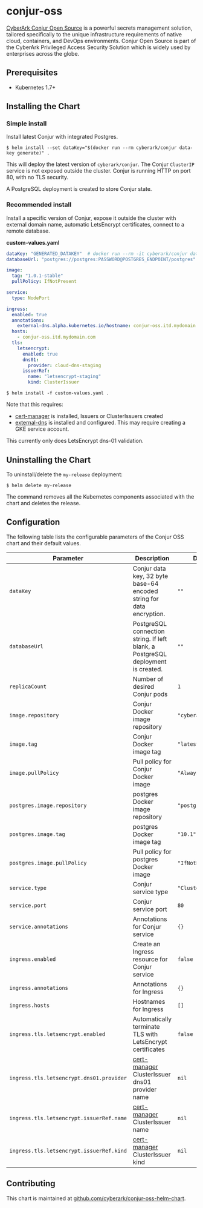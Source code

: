 # conjur-oss

[CyberArk Conjur Open Source](https://www.conjur.org) is a powerful secrets management solution,
tailored specifically to the unique infrastructure requirements of
native cloud, containers, and DevOps environments.
Conjur Open Source is part of the CyberArk Privileged Access Security Solution which is widely used by enterprises across the globe.

## Prerequisites

- Kubernetes 1.7+

## Installing the Chart

### Simple install

Install latest Conjur with integrated Postgres.

```sh-session
$ helm install --set dataKey="$(docker run --rm cyberark/conjur data-key generate)" .
```

This will deploy the latest version of `cyberark/conjur`.
The Conjur `ClusterIP` service is not exposed outside the cluster.
Conjur is running HTTP on port 80, with no TLS security.

A PostgreSQL deployment is created to store Conjur state.

### Recommended install

Install a specific version of Conjur, expose it outside the cluster with external domain name, automatic LetsEncrypt certificates, connect to a remote database.

**custom-values.yaml**

```yaml
dataKey: "GENERATED_DATAKEY"  # docker run --rm -it cyberark/conjur data-key generate
databaseUrl: "postgres://postgres:PASSWORD@POSTGRES_ENDPOINT/postgres"

image:
  tag: "1.0.1-stable"
  pullPolicy: IfNotPresent

service:
  type: NodePort

ingress:
  enabled: true
  annotations:
    external-dns.alpha.kubernetes.io/hostname: conjur-oss.itd.mydomain.com.
  hosts:
    - conjur-oss.itd.mydomain.com
  tls:
    letsencrypt:
      enabled: true
      dns01:
        provider: cloud-dns-staging
      issuerRef:
        name: "letsencrypt-staging"
        kind: ClusterIssuer
```

```sh-session
$ helm install -f custom-values.yaml .
```

Note that this requires:
- [cert-manager](https://github.com/jetstack/cert-manager) is installed, Issuers or ClusterIssuers created
- [external-dns](https://github.com/kubernetes-incubator/external-dns) is installed and configured. This may require creating a GKE service account.

This currently only does LetsEncrypt dns-01 validation.

## Uninstalling the Chart

To uninstall/delete the `my-release` deployment:

```
$ helm delete my-release
```

The command removes all the Kubernetes components
associated with the chart and deletes the release.

## Configuration

The following table lists the configurable parameters of the Conjur OSS chart and their default values.

|Parameter|Description|Default|
|---------|-----------|-------|
|`dataKey`|Conjur data key, 32 byte base-64 encoded string for data encryption.|`""`|
|`databaseUrl`|PostgreSQL connection string. If left blank, a PostgreSQL deployment is created.|`""`|
|`replicaCount`|Number of desired Conjur pods|`1`|
|`image.repository`|Conjur Docker image repository|`"cyberark/conjur"`|
|`image.tag`|Conjur Docker image tag|`"latest"`|
|`image.pullPolicy`|Pull policy for Conjur Docker image|`"Always"`|
|`postgres.image.repository`|postgres Docker image repository|`"postgres"`|
|`postgres.image.tag`|postgres Docker image tag|`"10.1"`|
|`postgres.image.pullPolicy`|Pull policy for postgres Docker image|`"IfNotPresent"`|
|`service.type`|Conjur service type|`"ClusterIP"`|
|`service.port`|Conjur service port|`80`|
|`service.annotations`|Annotations for Conjur service|`{}`|
|`ingress.enabled`|Create an Ingress resource for Conjur service|`false`|
|`ingress.annotations`|Annotations for Ingress|`{}`|
|`ingress.hosts`|Hostnames for Ingress|`[]`|
|`ingress.tls.letsencrypt.enabled`|Automatically terminate TLS with LetsEncrypt certificates|`false`|
|`ingress.tls.letsencrypt.dns01.provider`|[cert-manager](https://github.com/jetstack/cert-manager) ClusterIssuer dns01 provider name|`nil`|
|`ingress.tls.letsencrypt.issuerRef.name`|[cert-manager](https://github.com/jetstack/cert-manager) ClusterIssuer name|`nil`|
|`ingress.tls.letsencrypt.issuerRef.kind`|[cert-manager](https://github.com/jetstack/cert-manager) ClusterIssuer kind|`nil`|

## Contributing

This chart is maintained at
[github.com/cyberark/conjur-oss-helm-chart](https://github.com/cyberark/conjur-oss-helm-chart).
